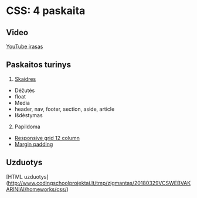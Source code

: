# CSS: 4 paskaita

## Video

[YouTube irasas](https://youtu.be/4IfVu46WmIY)

## Paskaitos turinys

1. [Skaidres](https://github.com/zigmantasvcs/20180521VCSWEBVAKARINIAI/blob/master/skaidres/04_CSS.pdf)

* Dėžutės
* float
* Media
* header, nav, footer, section, aside, article
* Išdėstymas

2. Papildoma
* [Responsive grid 12 column](https://www.w3schools.com/css/css_rwd_grid.asp)
* [Margin padding](https://www.sitepoint.com/set-css-margins-padding-cool-layout-tricks/)

## Uzduotys

[HTML uzduotys] (http://www.codingschoolprojektai.lt/tmp/zigmantas/20180329VCSWEBVAKARINIAI/homeworks/css/)